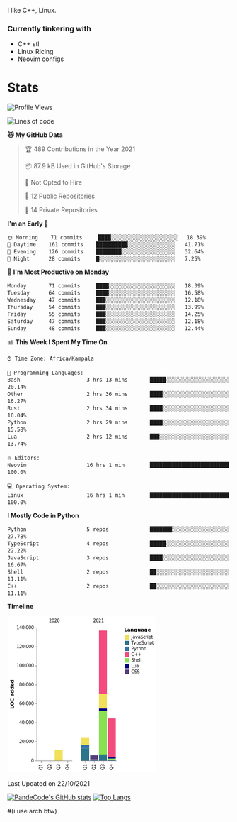 I like C++, Linux.
### Currently tinkering with
 - C++ stl
 - Linux Ricing
 - Neovim configs

# Stats
<!--START_SECTION:waka-->
![Profile Views](http://img.shields.io/badge/Profile%20Views-0-blue)

![Lines of code](https://img.shields.io/badge/From%20Hello%20World%20I%27ve%20Written-224777%20lines%20of%20code-blue)

**🐱 My GitHub Data** 

> 🏆 489 Contributions in the Year 2021
 > 
> 📦 87.9 kB Used in GitHub's Storage 
 > 
> 🚫 Not Opted to Hire
 > 
> 📜 12 Public Repositories 
 > 
> 🔑 14 Private Repositories  
 > 
**I'm an Early 🐤** 

```text
🌞 Morning    71 commits     ████░░░░░░░░░░░░░░░░░░░░░   18.39% 
🌆 Daytime    161 commits    ██████████░░░░░░░░░░░░░░░   41.71% 
🌃 Evening    126 commits    ████████░░░░░░░░░░░░░░░░░   32.64% 
🌙 Night      28 commits     █░░░░░░░░░░░░░░░░░░░░░░░░   7.25%

```
📅 **I'm Most Productive on Monday** 

```text
Monday       71 commits     ████░░░░░░░░░░░░░░░░░░░░░   18.39% 
Tuesday      64 commits     ████░░░░░░░░░░░░░░░░░░░░░   16.58% 
Wednesday    47 commits     ███░░░░░░░░░░░░░░░░░░░░░░   12.18% 
Thursday     54 commits     ███░░░░░░░░░░░░░░░░░░░░░░   13.99% 
Friday       55 commits     ███░░░░░░░░░░░░░░░░░░░░░░   14.25% 
Saturday     47 commits     ███░░░░░░░░░░░░░░░░░░░░░░   12.18% 
Sunday       48 commits     ███░░░░░░░░░░░░░░░░░░░░░░   12.44%

```


📊 **This Week I Spent My Time On** 

```text
⌚︎ Time Zone: Africa/Kampala

💬 Programming Languages: 
Bash                     3 hrs 13 mins       █████░░░░░░░░░░░░░░░░░░░░   20.14% 
Other                    2 hrs 36 mins       ████░░░░░░░░░░░░░░░░░░░░░   16.27% 
Rust                     2 hrs 34 mins       ████░░░░░░░░░░░░░░░░░░░░░   16.04% 
Python                   2 hrs 29 mins       ████░░░░░░░░░░░░░░░░░░░░░   15.58% 
Lua                      2 hrs 12 mins       ███░░░░░░░░░░░░░░░░░░░░░░   13.74%

🔥 Editors: 
Neovim                   16 hrs 1 min        █████████████████████████   100.0%

💻 Operating System: 
Linux                    16 hrs 1 min        █████████████████████████   100.0%

```

**I Mostly Code in Python** 

```text
Python                   5 repos             ███████░░░░░░░░░░░░░░░░░░   27.78% 
TypeScript               4 repos             █████░░░░░░░░░░░░░░░░░░░░   22.22% 
JavaScript               3 repos             ████░░░░░░░░░░░░░░░░░░░░░   16.67% 
Shell                    2 repos             ██░░░░░░░░░░░░░░░░░░░░░░░   11.11% 
C++                      2 repos             ██░░░░░░░░░░░░░░░░░░░░░░░   11.11%

```


**Timeline**

![Chart not found](https://raw.githubusercontent.com/PandeCode/PandeCode/main/charts/bar_graph.png) 


 Last Updated on 22/10/2021
<!--END_SECTION:waka-->
[![PandeCode's GitHub stats](https://github-readme-stats.vercel.app/api?username=PandeCode&theme=dracula&hide_border=true&show_icons=true)](https://github.com/anuraghazra/github-readme-stats)
[![Top Langs](https://github-readme-stats.vercel.app/api/top-langs/?username=PandeCode&layout=compact&theme=dracula&hide_border=true)](https://github.com/anuraghazra/github-readme-stats)


#(i use arch btw)
